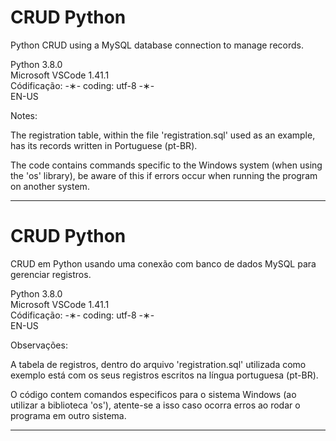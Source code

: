 # CRUD Python

Python CRUD using a MySQL database connection to manage records.

Python 3.8.0 </br>
Microsoft VSCode 1.41.1 </br>
Códificação: -&lowast;- coding: utf-8 -&lowast;- </br>
EN-US </br>

Notes: 

The registration table, within the file 'registration.sql' used as an example, has its records written in Portuguese (pt-BR). 

The code contains commands specific to the Windows system (when using the 'os' library), be aware of this if errors occur when running the program on another system.

-----------------------------------------------------------------------------------------------------------------------------

# CRUD Python

CRUD em Python usando uma conexão com banco de dados MySQL para gerenciar registros.

Python 3.8.0 </br>
Microsoft VSCode 1.41.1 </br>
Códificação: -&lowast;- coding: utf-8 -&lowast;- </br>
EN-US </br> 

Observações: 

A tabela de registros, dentro do arquivo 'registration.sql' utilizada como exemplo está com os seus registros escritos na língua portuguesa (pt-BR). 

O código contem comandos especificos para o sistema Windows (ao utilizar a biblioteca 'os'), atente-se a isso caso ocorra erros ao rodar o programa em outro sistema.

-----------------------------------------------------------------------------------------------------------------------------
